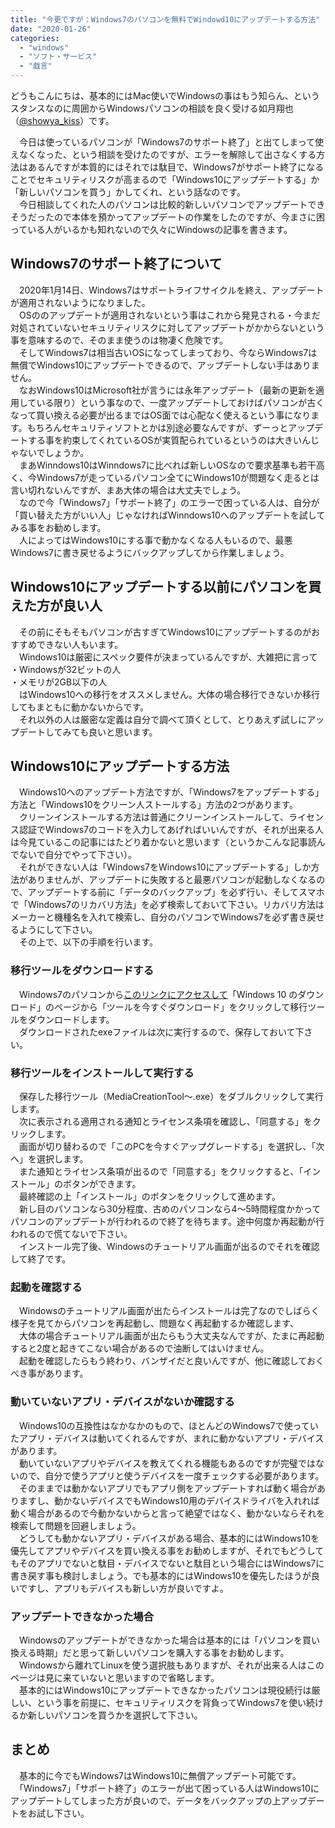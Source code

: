 ```yaml
---
title: "今更ですが：Windows7のパソコンを無料でWindowd10にアップデートする方法"
date: "2020-01-26"
categories: 
  - "windows"
  - "ソフト・サービス"
  - "戯言"
---
```


どうもこんにちは、基本的にはMac使いでWindowsの事はもう知らん、というスタンスなのに周囲からWindowsパソコンの相談を良く受ける如月翔也（[@showya\_kiss](http://twitter.com/showya_kiss)）です。  
  
　今日は使っているパソコンが「Windows7のサポート終了」と出てしまって使えなくなった、という相談を受けたのですが、エラーを解除して出さなくする方法はあるんですが本質的にはそれでは駄目で、Windows7がサポート終了になることでセキュリティリスクが高まるので「Windows10にアップデートする」か「新しいパソコンを買う」かしてくれ、という話なのです。  
　今日相談してくれた人のパソコンは比較的新しいパソコンでアップデートできそうだったので本体を預かってアップデートの作業をしたのですが、今まさに困っている人がいるかも知れないので久々にWindowsの記事を書きます。  

## Windows7のサポート終了について

　2020年1月14日、Windows7はサポートライフサイクルを終え、アップデートが適用されないようになりました。  
　OSののアップデートが適用されないという事はこれから発見される・今まだ対処されていないセキュリティリスクに対してアップデートがかからないという事を意味するので、そのまま使うのは物凄く危険です。  
　そしてWindows7は相当古いOSになってしまっており、今ならWindows7は無償でWindows10にアップデートできるので、アップデートしない手はありません。  
　なおWindows10はMicrosoft社が言うには永年アップデート（最新の更新を適用している限り）という事なので、一度アップデートしておけばパソコンが古くなって買い換える必要が出るまではOS面では心配なく使えるという事になります。もちろんセキュリティソフトとかは別途必要なんですが、ずーっとアップデートする事を約束してくれているOSが実質配られているというのは大きいんじゃないでしょうか。  
　まあWinndows10はWinndows7に比べれば新しいOSなので要求基準も若干高く、今Windows7が走っているパソコン全てにWindows10が問題なく走るとは言い切れないんですが、まあ大体の場合は大丈夫でしょう。  
　なので今「Windows7」「サポート終了」のエラーで困っている人は、自分が「買い替えた方がいい人」じゃなければWinndows10へのアップデートを試してみる事をお勧めします。  
　人によってはWindows10にする事で動かなくなる人もいるので、最悪Windows7に書き戻せるようにバックアップしてから作業しましょう。  

## Windows10にアップデートする以前にパソコンを買えた方が良い人

　その前にそもそもパソコンが古すぎてWindows10にアップデートするのがおすすめできない人もいます。  
　Windows10は厳密にスペック要件が決まっているんですが、大雑把に言って  
・Windowsが32ビットの人  
・メモリが2GB以下の人  
　はWindows10への移行をオススメしません。大体の場合移行できないか移行してもまともに動かないからです。  
　それ以外の人は厳密な定義は自分で調べて頂くとして、とりあえず試しにアップデートしてみても良いと思います。  

## Windows10にアップデートする方法

　Windows10へのアップデート方法ですが、「Windows7をアップデートする」方法と「Windows10をクリーン人ストールする」方法の2つがあります。  
　クリーンインストールする方法は普通にクリーンインストールして、ライセンス認証でWindows7のコードを入力してあげればいいんですが、それが出来る人は今見ているこの記事にはたどり着かないと思います（というかこんな記事読んでないで自分でやって下さい）。  
　それができない人は「Windows7をWindows10にアップデートする」しか方法がありませんが、アップデートに失敗すると最悪パソコンが起動しなくなるので、アップデートする前に「データのバックアップ」を必ず行い、そしてスマホで「Windows7のリカバリ方法」を必ず検索しておいて下さい。リカバリ方法はメーカーと機種名を入れて検索し、自分のパソコンでWindows7を必ず書き戻せるようにして下さい。  
　その上で、以下の手順を行います。  

### 移行ツールをダウンロードする

　Windows7のパソコンから[このリンクにアクセスして](https://www.microsoft.com/ja-jp/software-download/windows10)「Windows 10 のダウンロード」のページから「ツールを今すぐダウンロード」をクリックして移行ツールをダウンロードします。  
　ダウンロードされたexeファイルは次に実行するので、保存しておいて下さい。

### 移行ツールをインストールして実行する

　保存した移行ツール（MediaCreationTool〜.exe）をダブルクリックして実行します。  
　次に表示される適用される通知とライセンス条項を確認し、「同意する」をクリックします。  
　画面が切り替わるので「このPCを今すぐアップグレードする」を選択し、「次へ」を選択します。  
　また通知とライセンス条項が出るので「同意する」をクリックすると、「インストール」のボタンができます。  
　最終確認の上「インストール」のボタンをクリックして進めます。  
　新し目のパソコンなら30分程度、古めのパソコンなら4〜5時間程度かかってパソコンのアップデートが行われるので終了を待ちます。途中何度か再起動が行われるので慌てないで下さい。  
　インストール完了後、Windowsのチュートリアル画面が出るのでそれを確認して終了です。  

### 起動を確認する

　Windowsのチュートリアル画面が出たらインストールは完了なのでしばらく様子を見てからパソコンを再起動し、問題なく再起動するか確認します、  
　大体の場合チュートリアル画面が出たらもう大丈夫なんですが、たまに再起動すると2度と起きてこない場合があるので油断してはいけません。  
　起動を確認したらもう終わり、バンザイだと良いんですが、他に確認しておくべき事があります。  

### 動いていないアプリ・デバイスがないか確認する

　Windows10の互換性はなかなかのもので、ほとんどのWindows7で使っていたアプリ・デバイスは動いてくれるんですが、まれに動かないアプリ・デバイスがあります。  
　動いていないアプリやデバイスを教えてくれる機能もあるのですが完璧ではないので、自分で使うアプリと使うデバイスを一度チェックする必要があります。  
　そのままでは動かないアプリでもアプリ側をアップデートすれば動く場合がありますし、動かないデバイスでもWindows10用のデバイスドライバを入れれば動く場合があるので今動かないからと言って絶望ではなく、動かないならそれを検索して問題を回避しましょう。  
　どうしても動かないアプリ・デバイスがある場合、基本的にはWindows10を優先してアプリやデバイスを買い換える事をお勧めしますが、それでもどうしてもそのアプリでないと駄目・デバイスでないと駄目という場合にはWindows7に書き戻す事も検討しましょう。でも基本的にはWindows10を優先したほうが良いですし、アプリもデバイスも新しい方が良いですよ。  

### アップデートできなかった場合

　Windowsのアップデートができなかった場合は基本的には「パソコンを買い換える時期」だと思って新しいパソコンを購入する事をお勧めします。  
　Windowsから離れてLinuxを使う選択肢もありますが、それが出来る人はこのページは見に来ていないと思いますので省略します。  
　基本的にはWindows10にアップデートできなかったパソコンは現役続行は厳しい、という事を前提に、セキュリティリスクを背負ってWindows7を使い続けるか新しいパソコンを買うかを選択して下さい。

## まとめ

　基本的に今でもWindows7はWindows10に無償アップデート可能です。  
　「Windows7」「サポート終了」のエラーが出て困っている人はWindows10にアップデートしてしまった方が良いので、データをバックアップの上アップデートをお試し下さい。

